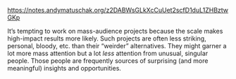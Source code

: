 https://notes.andymatuschak.org/z2DABWsGLkXcCuUet2scfD1duL1ZHBztwGKp

It’s tempting to work on mass-audience projects because the scale makes high-impact results more likely. Such projects are often less striking, personal, bloody, etc. than their “weirder” alternatives. They might garner a lot more mass attention but a lot _less_ attention from unusual, singular people. Those people are frequently sources of surprising (and more meaningful) insights and opportunities.